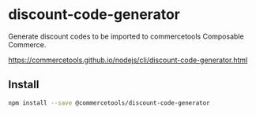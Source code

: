 # discount-code-generator

Generate discount codes to be imported to commercetools Composable Commerce.

https://commercetools.github.io/nodejs/cli/discount-code-generator.html

## Install

```bash
npm install --save @commercetools/discount-code-generator
```
